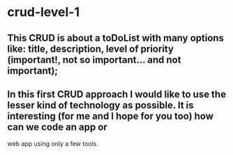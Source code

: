 # crud-level-1

## This CRUD is about a toDoList with many options like: title, description, level of priority (important!, not so important... and not important);
## In this first CRUD approach I would like to use the lesser kind of technology as possible. It is interesting (for me and I hope for you too) how can we code an app or 
web app using only a few tools.
